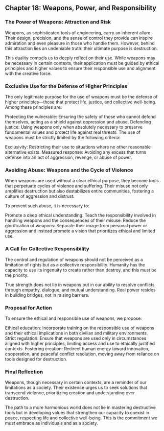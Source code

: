 ## Chapter 18: Weapons, Power, and Responsibility
### The Power of Weapons: Attraction and Risk
Weapons, as sophisticated tools of engineering, carry an inherent allure. Their design, precision, and the sense of control they provide can inspire admiration and even pleasure in those who handle them. However, behind this attraction lies an undeniable truth: their ultimate purpose is destruction.

This duality compels us to deeply reflect on their use. While weapons may be necessary in certain contexts, their application must be guided by ethical principles and higher values to ensure their responsible use and alignment with the creative force.

### Exclusive Use for the Defense of Higher Principles
The only legitimate purpose for the use of weapons must be the defense of higher principles—those that protect life, justice, and collective well-being. Among these principles are:

Protecting the vulnerable: Ensuring the safety of those who cannot defend themselves, acting as a shield against oppression and abuse.
Defending justice: Using weapons only when absolutely necessary to preserve fundamental values and protect life against real threats.
The use of weapons must be strictly limited by the following criteria:

Exclusivity: Restricting their use to situations where no other reasonable alternative exists.
Measured response: Avoiding any excess that turns defense into an act of aggression, revenge, or abuse of power.
### Avoiding Abuse: Weapons and the Cycle of Violence
When weapons are used without a clear ethical purpose, they become tools that perpetuate cycles of violence and suffering. Their misuse not only amplifies destruction but also destabilizes entire communities, fostering a culture of aggression and distrust.

To prevent such abuse, it is necessary to:

Promote a deep ethical understanding: Teach the responsibility involved in handling weapons and the consequences of their misuse.
Reduce the glorification of weapons: Separate their image from personal power or aggression and instead promote a vision that prioritizes ethical and limited use.
### A Call for Collective Responsibility
The control and regulation of weapons should not be perceived as a limitation of rights but as a collective responsibility. Humanity has the capacity to use its ingenuity to create rather than destroy, and this must be the priority.

True strength does not lie in weapons but in our ability to resolve conflicts through empathy, dialogue, and mutual understanding. Real power resides in building bridges, not in raising barriers.

### Proposal for Action
To ensure the ethical and responsible use of weapons, we propose:

Ethical education: Incorporate training on the responsible use of weapons and their ethical implications in both civilian and military environments.
Strict regulation: Ensure that weapons are used only in circumstances aligned with higher principles, limiting access and use to ethically justified contexts.
Fostering creation: Redirect human energy toward innovation, cooperation, and peaceful conflict resolution, moving away from reliance on tools designed for destruction.
### Final Reflection
Weapons, though necessary in certain contexts, are a reminder of our limitations as a society. Their existence urges us to seek solutions that transcend violence, prioritizing creation and understanding over destruction.

The path to a more harmonious world does not lie in mastering destructive tools but in developing values that strengthen our capacity to coexist in peace, respecting life and collective well-being. This is the commitment we must embrace as individuals and as a society.






